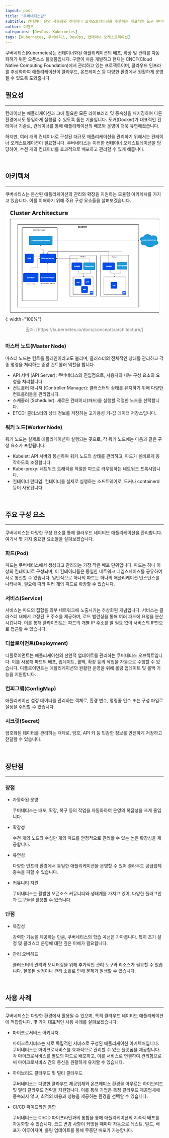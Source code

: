 ```yaml
---
layout: post
title: "쿠버네티스란"
subtitle: 컨테이너 운영 자동화와 컨테이너 오케스트레이션을 수행하는 대표적인 도구 쿠버네티스에 대해 알아봅니다.
author: 이원모
categories: [DevOps, Kubernetes]
tags: [Kubernetes, 쿠버네티스, DevOps, 컨테이너 오케스트레이션]
---
```


쿠버네티스(Kubernetes)는 컨테이너화된 애플리케이션의 배포, 확장 및 관리를 자동화하기 위한 오픈소스 플랫폼입니다. 구글이 처음 개발하고 현재는 CNCF(Cloud Native Computing Foundation)에서 관리하고 있는 프로젝트이며, 클라우드 인프라를 추상화하여 애플리케이션이 클라우드, 온프레미스 등 다양한 환경에서 원활하게 운영될 수 있도록 도와줍니다.

## 필요성
---
컨테이너는 애플리케이션과 그에 필요한 모든 라이브러리 및 종속성을 패키징하여 다른 환경에서도 동일하게 실행될 수 있도록 돕는 기술입니다. 도커(Docker)가 대표적인 컨테이너 기술로, 컨테이너를 통해 애플리케이션의 배포와 운영이 더욱 유연해졌습니다.

하지만, 여러 개의 컨테이너로 구성된 대규모 애플리케이션을 관리하기 위해서는 컨테이너 오케스트레이션이 필요합니다. 쿠버네티스는 이러한 컨테이너 오케스트레이션을 담당하여, 수천 개의 컨테이너를 효과적으로 배포하고 관리할 수 있게 해줍니다.

<br>

## 아키텍처
---
쿠버네티스는 분산된 애플리케이션의 관리와 확장을 지원하는 모듈형 아키텍처를 가지고 있습니다. 이를 이해하기 위해 주요 구성 요소들을 살펴보겠습니다.

![쿠버네티스 아키텍처](/assets/images/posts/이원모/20240820/Screenshot_1.png "쿠버네티스 아키텍처"){: width="100%"}
<div style="color: gray; text-align: center; margin-bottom: 30px;">출처: [https://kubernetes.io/docs/concepts/architecture/]</div>

### 마스터 노드(Master Node)
마스터 노드는 컨트롤 플레인이라고도 불리며, 클러스터의 전체적인 상태를 관리하고 각종 명령을 처리하는 중앙 컨트롤러 역할을 합니다.

- API 서버 (API Server): 쿠버네티스의 진입점으로, 사용자와 내부 구성 요소의 요청을 처리합니다.
- 컨트롤러 매니저 (Controller Manager): 클러스터의 상태를 유지하기 위해 다양한 컨트롤러들을 관리합니다.
- 스케줄러 (Scheduler): 새로운 컨테이너(파드)를 실행할 적절한 노드를 선택합니다.
- ETCD: 클러스터의 상태 정보를 저장하는 고가용성 키-값 데이터 저장소입니다.

### 워커 노드(Worker Node)
워커 노드는 실제로 애플리케이션이 실행되는 곳으로, 각 워커 노드에는 다음과 같은 구성 요소가 포함됩니다.

- Kubelet: API 서버와 통신하여 워커 노드의 상태를 관리하고, 파드가 올바르게 동작하도록 조정합니다.
- Kube-proxy: 네트워크 트래픽을 적절한 파드로 라우팅하는 네트워크 프록시입니다.
- 컨테이너 런타임: 컨테이너를 실제로 실행하는 소프트웨어로, 도커나 containerd 등이 사용됩니다.

<br>

## 주요 구성 요소
---
쿠버네티스는 다양한 구성 요소를 통해 클라우드 네이티브 애플리케이션을 관리합니다. 여기서 몇 가지 중요한 요소들을 살펴보겠습니다.

### 파드(Pod)
파드는 쿠버네티스에서 생성되고 관리되는 가장 작은 배포 단위입니다. 파드는 하나 이상의 컨테이너로 구성되며, 이 컨테이너들은 동일한 네트워크 네임스페이스를 공유하여 서로 통신할 수 있습니다. 일반적으로 하나의 파드는 하나의 애플리케이션 인스턴스를 나타내며, 필요에 따라 여러 개의 파드로 확장할 수 있습니다.

### 서비스(Service)
서비스는 파드의 집합을 외부 네트워크에 노출시키는 추상화된 개념입니다. 서비스는 클러스터 내에서 고정된 IP 주소를 제공하며, 로드 밸런싱을 통해 여러 파드에 요청을 분산시킵니다. 이를 통해 클라이언트는 파드의 개별 IP 주소를 알 필요 없이 서비스의 IP만으로 접근할 수 있습니다.

### 디플로이먼트(Deployment)
디플로이먼트는 애플리케이션의 선언적 업데이트를 관리하는 쿠버네티스 오브젝트입니다. 이를 사용해 파드의 배포, 업데이트, 롤백, 확장 등의 작업을 자동으로 수행할 수 있습니다. 디플로이먼트는 애플리케이션의 원활한 운영을 위해 롤링 업데이트 및 롤백 기능을 지원합니다.

### 컨피그맵(ConfigMap)
애플리케이션 설정 데이터를 관리하는 객체로, 환경 변수, 명령줄 인수 또는 구성 파일로 설정을 주입할 수 있습니다.

### 시크릿(Secret)
암호화된 데이터를 관리하는 객체로, 암호, API 키 등 민감한 정보를 안전하게 저장하고 전달할 수 있습니다.

<br>

## 장단점
---
### 장점
- 자동화된 운영

  쿠버네티스는 배포, 확장, 복구 등의 작업을 자동화하여 운영의 복잡성을 크게 줄입니다.

- 확장성

  수천 개의 노드와 수십만 개의 파드를 안정적으로 관리할 수 있는 높은 확장성을 제공합니다.

- 유연성

  다양한 인프라 환경에서 동일한 애플리케이션을 운영할 수 있어 클라우드 공급업체 종속을 피할 수 있습니다.

- 커뮤니티 지원

  쿠버네티스는 활발한 오픈소스 커뮤니티와 생태계를 가지고 있어, 다양한 플러그인과 도구들을 활용할 수 있습니다.

### 단점
- 복잡성

  강력한 기능을 제공하는 만큼, 쿠버네티스의 학습 곡선은 가파릅니다. 특히 초기 설정 및 클러스터 운영에 대한 깊은 이해가 필요합니다.

- 관리 오버헤드

  클러스터의 관리와 모니터링을 위해 추가적인 관리 도구와 리소스가 필요할 수 있습니다. 잘못된 설정이나 관리 소홀로 인해 문제가 발생할 수 있습니다.

<br>

## 사용 사례
---
쿠버네티스는 다양한 환경에서 활용될 수 있으며, 특히 클라우드 네이티브 애플리케이션에 적합합니다. 몇 가지 대표적인 사용 사례를 살펴보겠습니다.

- 마이크로서비스 아키텍처

  마이크로서비스는 서로 독립적인 서비스로 구성된 애플리케이션 아키텍처입니다. 쿠버네티스는 마이크로서비스를 효과적으로 관리할 수 있는 플랫폼을 제공합니다. 각 마이크로서비스를 별도의 파드로 배포하고, 이를 서비스로 연결하여 관리함으로써 마이크로서비스 간의 통신을 원활하게 유지할 수 있습니다.

- 하이브리드 클라우드 및 멀티 클라우드

  쿠버네티스는 다양한 클라우드 제공업체와 온프레미스 환경을 아우르는 하이브리드 및 멀티 클라우드 전략을 지원합니다. 이를 통해 기업은 특정 클라우드 제공업체에 종속되지 않고, 최적의 비용과 성능을 제공하는 환경을 선택할 수 있습니다.

- CI/CD 파이프라인 통합

  쿠버네티스는 CI/CD 파이프라인과의 통합을 통해 애플리케이션의 지속적 배포를 자동화할 수 있습니다. 코드 변경 사항이 커밋될 때마다 자동으로 테스트, 빌드, 배포가 이루어지며, 롤링 업데이트를 통해 무중단 배포가 가능합니다.
